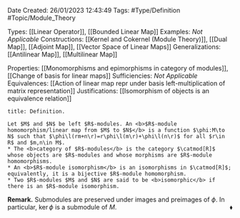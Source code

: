 <div class="topSpace"></div>

Date Created: 26/01/2023 12:43:49
Tags: #Type/Definition #Topic/Module_Theory

Types: [[Linear Operator]], [[Bounded Linear Map]]
Examples: <i>Not Applicable</i>
Constructions: [[Kernel and Cokernel (Module Theory)]], [[Dual Map]], [[Adjoint Map]], [[Vector Space of Linear Maps]]
Generalizations: [[Antilinear Map]], [[Multilinear Map]]

Properties: [[Monomorphisms and epimorphisms in category of modules]], [[Change of basis for linear maps]]
Sufficiencies: <i>Not Applicable</i>
Equivalences: [[Action of linear map repr under basis left-multiplication of matrix representation]]
Justifications: [[Isomorphism of objects is an equivalence relation]]

``` ad-Definition
title: Definition.

Let $M$ and $N$ be left $R$-modules. An <b>$R$-module homomorphism/linear map from $M$ to $N$</b> is a function $\phi:M\to N$ such that $\phi\l(rm+n\r)=r\phi\l(m\r)+\phi\l(n\r)$ for all $r\in R$ and $m,n\in M$.
* The <b>category of $R$-modules</b> is the category $\catmod[R]$ whose objects are $R$-modules and whose morphisms are $R$-module homomorphisms.
* An <b>$R$-module isomorphism</b> is an isomorphisms in $\catmod[R]$; equivalently, it is a bijective $R$-module homomorphism.
* Two $R$-modules $M$ and $N$ are said to be <b>isomorphic</b> if there is an $R$-module isomorphism.

```

<b>Remark.</b> Submodules are preserved under images and preimages of $\phi$. In particular, $\ker\phi$ is a submodule of $M$.<span style="float:right;">$\blacklozenge$</span>
